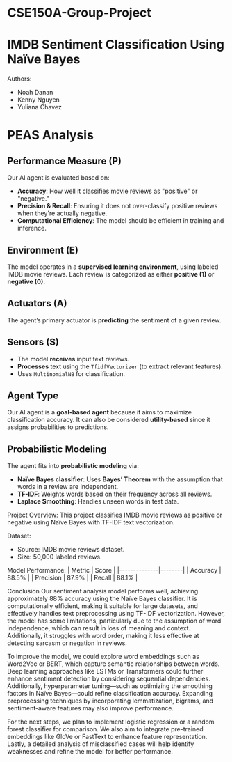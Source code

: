 # CSE150A-Group-Project

IMDB Sentiment Classification Using Naïve Bayes
==============================================

Authors:
- Noah Danan
- Kenny Nguyen
- Yuliana Chavez

PEAS Analysis
=============

Performance Measure (P)
-----------------------
Our AI agent is evaluated based on:

- **Accuracy**: How well it classifies movie reviews as "positive" or "negative."
- **Precision & Recall**: Ensuring it does not over-classify positive reviews when they're actually negative.
- **Computational Efficiency**: The model should be efficient in training and inference.

Environment (E)
---------------
The model operates in a **supervised learning environment**, using labeled IMDB movie reviews. Each review is categorized as either **positive (1)** or **negative (0).**

Actuators (A)
-------------
The agent’s primary actuator is **predicting** the sentiment of a given review.

Sensors (S)
-----------
- The model **receives** input text reviews.
- **Processes** text using the `TfidfVectorizer` (to extract relevant features).
- Uses `MultinomialNB` for classification.

Agent Type
----------
Our AI agent is a **goal-based agent** because it aims to maximize classification accuracy. It can also be considered **utility-based** since it assigns probabilities to predictions.

Probabilistic Modeling
----------------------
The agent fits into **probabilistic modeling** via:

- **Naïve Bayes classifier**: Uses **Bayes’ Theorem** with the assumption that words in a review are independent.
- **TF-IDF**: Weights words based on their frequency across all reviews.
- **Laplace Smoothing**: Handles unseen words in test data.







Project Overview:
This project classifies IMDB movie reviews as positive or negative using Naïve Bayes with TF-IDF text vectorization.

Dataset:
- Source: IMDB movie reviews dataset.
- Size: 50,000 labeled reviews.

Model Performance:
| Metric        | Score  |
|--------------|--------|
| Accuracy     | 88.5%  |
| Precision    | 87.9%  |
| Recall       | 88.1%  |

Conclusion
Our sentiment analysis model performs well, achieving approximately 88% accuracy using the Naïve Bayes classifier. It is computationally efficient, making it suitable for large datasets, and effectively handles text preprocessing using TF-IDF vectorization. However, the model has some limitations, particularly due to the assumption of word independence, which can result in loss of meaning and context. Additionally, it struggles with word order, making it less effective at detecting sarcasm or negation in reviews.

To improve the model, we could explore word embeddings such as Word2Vec or BERT, which capture semantic relationships between words. Deep learning approaches like LSTMs or Transformers could further enhance sentiment detection by considering sequential dependencies. Additionally, hyperparameter tuning—such as optimizing the smoothing factors in Naïve Bayes—could refine classification accuracy. Expanding preprocessing techniques by incorporating lemmatization, bigrams, and sentiment-aware features may also improve performance.

For the next steps, we plan to implement logistic regression or a random forest classifier for comparison. We also aim to integrate pre-trained embeddings like GloVe or FastText to enhance feature representation. Lastly, a detailed analysis of misclassified cases will help identify weaknesses and refine the model for better performance.
